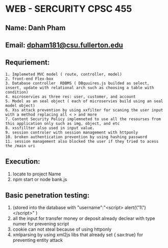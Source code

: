 # WEB - SERCURITY CPSC 455
## Name: Danh Pham
## Email: dpham181@csu.fullerton.edu
## Requriement: 
    1. Implemeted MVC model ( route, controller, model) 
    2. front-end Flex-box
    3. Database controller  RDBMS ( DBquuires.js builded as select, insert, update with relational arch such as choosing a table with condition)
    4. microservies as three res: user, customer, and account
    5. Model as an seal object ( each of microservies build using an seal model object)
    6. Xss attack prevention by using xxfilter for scaning the user input with a method replacing all < > and more 
    7. Content Security Policy implemneted to use all the resourses from this application only such as img, object, and etc
    8. xssfillter also used in input value. 
    9. session controler with session management with httponly
    10. broken authentication prevention by using hashing password 
    11. session management also blocked the user if they tried to acess the /main uri
## Execution:
 1. locate to project Name
 2. npm start or node bank.js
## Basic penetration testing:
 1. <script> alert("1") </script> (stored into the database with "username":"&lt;script> alert(\"1\") &lt;/script>" )
 2. all the input for transfer money or deposit already declear with type numer for prevening script 
 3. cookie can not steal because of using httponly
 4. xmlparsing by using xml2js libs that already set { sax:true}  for preventing entity attack 
    